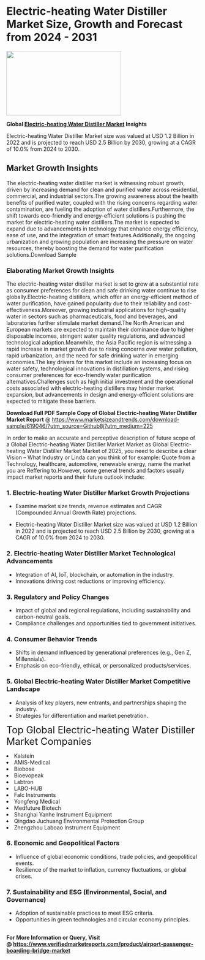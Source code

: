 <H1>Electric-heating Water Distiller Market Size, Growth and Forecast from 2024 - 2031</H1><img class="aligncenter size-medium wp-image-584254" src="https://thirdeyenews.in/wp-content/uploads/2024/09/Global-Market-Research-300x168.jpeg" alt="" width="300" height="168" /><p><strong>Global&nbsp;<a href="https://www.marketsizeandtrends.com/download-sample/619046/?utm_source=Github8j?utm_medium=225">Electric-heating Water Distiller Market</a> Insights</strong></p><p>Electric-heating Water Distiller Market size was valued at USD 1.2 Billion in 2022 and is projected to reach USD 2.5 Billion by 2030, growing at a CAGR of 10.0% from 2024 to 2030.</p><p><h2>Market Growth Insights</h2> The electric-heating water distiller market is witnessing robust growth, driven by increasing demand for clean and purified water across residential, commercial, and industrial sectors.The growing awareness about the health benefits of purified water, coupled with the rising concerns regarding water contamination, are fueling the adoption of water distillers.Furthermore, the shift towards eco-friendly and energy-efficient solutions is pushing the market for electric-heating water distillers.The market is expected to expand due to advancements in technology that enhance energy efficiency, ease of use, and the integration of smart features.Additionally, the ongoing urbanization and growing population are increasing the pressure on water resources, thereby boosting the demand for water purification solutions.Download Sample <h3>Elaborating Market Growth Insights</h3> The electric-heating water distiller market is set to grow at a substantial rate as consumer preferences for clean and safe drinking water continue to rise globally.Electric-heating distillers, which offer an energy-efficient method of water purification, have gained popularity due to their reliability and cost-effectiveness.Moreover, growing industrial applications for high-quality water in sectors such as pharmaceuticals, food and beverages, and laboratories further stimulate market demand.The North American and European markets are expected to maintain their dominance due to higher disposable incomes, stringent water quality regulations, and advanced technological adoption.Meanwhile, the Asia Pacific region is witnessing a rapid increase in market growth due to rising concerns over water pollution, rapid urbanization, and the need for safe drinking water in emerging economies.The key drivers for this market include an increasing focus on water safety, technological innovations in distillation systems, and rising consumer preferences for eco-friendly water purification alternatives.Challenges such as high initial investment and the operational costs associated with electric-heating distillers may hinder market expansion, but advancements in design and energy-efficient solutions are expected to mitigate these barriers.</p><p><span class=""><strong>Download Full PDF Sample Copy of Global Electric-heating Water Distiller Market Report</strong> @ <a href="https://www.marketsizeandtrends.com/download-sample/619046/?utm_source=Github8j?utm_medium=225" target="_blank">https://www.marketsizeandtrends.com/download-sample/619046/?utm_source=Github8j?utm_medium=225</a></span></p><p>In order to make an accurate and perceptive description of future scope of a Global&nbsp;Electric-heating Water Distiller Market Market as Global&nbsp;Electric-heating Water Distiller Market Market of 2025, you need to describe a clear Vision &ndash; What Industry or Linda can you think of for example: Quote from a Technology, healthcare, automotive, renewable energy, name the market you are Reffering to.However, some general trends and factors usually impact market reports and their future outlook include:</p><h3>1.&nbsp;<strong>Electric-heating Water Distiller Market Growth Projections</strong></h3><ul><li>Examine market size trends, revenue estimates and CAGR (Compounded Annual Growth Rate) projections.</li><li><p>Electric-heating Water Distiller Market size was valued at USD 1.2 Billion in 2022 and is projected to reach USD 2.5 Billion by 2030, growing at a CAGR of 10.0% from 2024 to 2030.</p></li></ul><h3>2.&nbsp;<strong>Electric-heating Water Distiller Market Technological Advancements</strong></h3><ul><li>Integration of AI, IoT, blockchain, or automation in the industry.</li><li>Innovations driving cost reductions or improving efficiency.</li></ul><h3>3.&nbsp;<strong>Regulatory and Policy Changes</strong></h3><ul><li>Impact of global and regional regulations, including sustainability and carbon-neutral goals.</li><li>Compliance challenges and opportunities tied to government initiatives.</li></ul><h3>4.&nbsp;<strong>Consumer Behavior Trends</strong></h3><ul><li>Shifts in demand influenced by generational preferences (e.g., Gen Z, Millennials).</li><li>Emphasis on eco-friendly, ethical, or personalized products/services.</li></ul><h3>5.&nbsp;<strong>Global Electric-heating Water Distiller Market Competitive Landscape</strong></h3><ul><li>Analysis of key players, new entrants, and partnerships shaping the industry.</li><li>Strategies for differentiation and market penetration.</li></ul><p data-pm-slice="1 1 []"><span style="color: inherit; font-family: inherit; font-size: 25px;">Top Global Electric-heating Water Distiller Market Companies</span></p><div class="" data-test-id=""><p><li>Kalstein</li><li> AMIS-Medical</li><li> Biobose</li><li> Bioevopeak</li><li> Labtron</li><li> LABO-HUB</li><li> Falc Instruments</li><li> Yongfeng Medical</li><li> Medfuture Biotech</li><li> Shanghai Yanhe Instrument Equipment</li><li> Qingdao Juchuang Environmental Protection Group</li><li> Zhengzhou Laboao Instrument Equipment</li></p></div><h3>6.&nbsp;<strong>Economic and Geopolitical Factors</strong></h3><ul><li>Influence of global economic conditions, trade policies, and geopolitical events.</li><li>Resilience of the market to inflation, currency fluctuations, or global crises.</li></ul><h3>7.&nbsp;<strong>Sustainability and ESG (Environmental, Social, and Governance)</strong></h3><ul><li>Adoption of sustainable practices to meet ESG criteria.</li><li>Opportunities in green technologies and circular economy principles.</li></ul><h2><strong style="font-size: 14px;">For More Information or Query, Visit @&nbsp;</strong><a style="background-color: #ffffff; font-size: 14px;" href="https://www.marketsizeandtrends.com/report/electric-heating-water-distiller-market/" target="_blank">https://www.verifiedmarketreports.com/product/airport-passenger-boarding-bridge-market</a></h2>